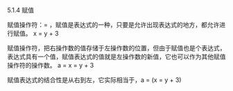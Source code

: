 5.1.4 赋值

赋值操作符：= ，赋值是表达式的一种，只要是允许出现表达式的地方，都允许进行赋值。
x = y + 3

赋值操作符，把右操作数的值存储于左操作数的位置，但由于赋值也是个表达式，表达式具有一个值，赋值表达式的值就是左操作数的新值，它也可以作为其他赋值操作符的操作数。
a = x = y + 3

赋值表达式的结合性是从右到左，它实际相当于，a = (x = y + 3)

